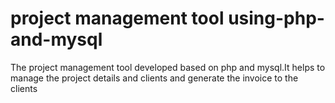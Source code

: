 # project management tool using-php-and-mysql

The project management tool developed based on php and mysql.It helps to manage the project details and clients and generate the invoice to the clients 
